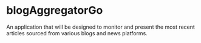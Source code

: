 # blogAggregatorGo

An application that will be designed to monitor and present the most recent articles sourced from various blogs and news platforms.